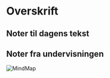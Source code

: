 # Overskrift

## Noter til dagens tekst



## Noter fra undervisningen



![MindMap](media/mind-map-4.png)